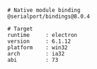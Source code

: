     # Native module binding
    @serialport/bindings@8.0.4
    
    # Target
    runtime     : electron 
    version     : 6.1.12
    platform    : win32
    arch        : ia32
    abi         : 73
